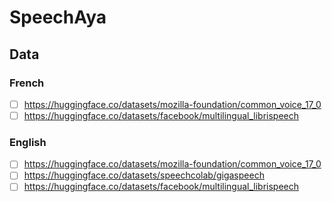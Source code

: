 # SpeechAya

## Data
### French
- [ ] https://huggingface.co/datasets/mozilla-foundation/common_voice_17_0
- [ ] https://huggingface.co/datasets/facebook/multilingual_librispeech

### English
- [ ] https://huggingface.co/datasets/mozilla-foundation/common_voice_17_0
- [ ] https://huggingface.co/datasets/speechcolab/gigaspeech
- [ ] https://huggingface.co/datasets/facebook/multilingual_librispeech
